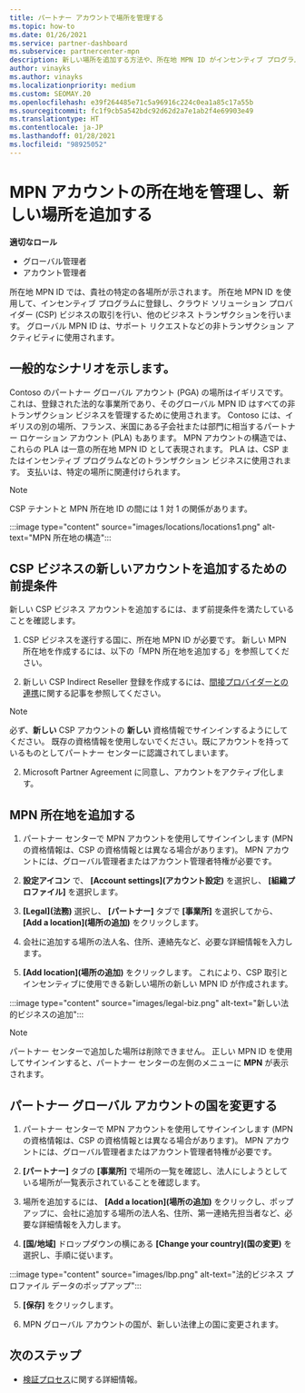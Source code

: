 ```yaml
---
title: パートナー アカウントで場所を管理する
ms.topic: how-to
ms.date: 01/26/2021
ms.service: partner-dashboard
ms.subservice: partnercenter-mpn
description: 新しい場所を追加する方法や、所在地 MPN ID がインセンティブ プログラム、CSP ビジネス、サブスクリプション、その他のトランザクションでどのように使用されるかについて説明します。
author: vinayks
ms.author: vinayks
ms.localizationpriority: medium
ms.custom: SEOMAY.20
ms.openlocfilehash: e39f264485e71c5a96916c224c0ea1a85c17a55b
ms.sourcegitcommit: fc1f9cb5a542bdc92d62d2a7e1ab2f4e69903e49
ms.translationtype: HT
ms.contentlocale: ja-JP
ms.lasthandoff: 01/28/2021
ms.locfileid: "98925052"
---
```

# <a name="manage-your-mpn-account-locations-and-add-a-new-location"></a>MPN アカウントの所在地を管理し、新しい場所を追加する


**適切なロール**

- グローバル管理者
- アカウント管理者

所在地 MPN ID では、貴社の特定の各場所が示されます。 所在地 MPN ID を使用して、インセンティブ プログラムに登録し、クラウド ソリューション プロバイダー (CSP) ビジネスの取引を行い、他のビジネス トランザクションを行います。 グローバル MPN ID は、サポート リクエストなどの非トランザクション アクティビティに使用されます。

## <a name="the-following-is-a-typical-scenario"></a>一般的なシナリオを示します。

Contoso のパートナー グローバル アカウント (PGA) の場所はイギリスです。 これは、登録された法的な事業所であり、そのグローバル MPN ID はすべての非トランザクション ビジネスを管理するために使用されます。 Contoso には、イギリスの別の場所、フランス、米国にある子会社または部門に相当するパートナー ロケーション アカウント (PLA) もあります。 MPN アカウントの構造では、これらの PLA は一意の所在地 MPN ID として表現されます。 PLA は、CSP またはインセンティブ プログラムなどのトランザクション ビジネスに使用されます。 支払いは、特定の場所に関連付けられます。 

>[!NOTE]
>CSP テナントと MPN 所在地 ID の間には 1 対 1 の関係があります。

:::image type="content" source="images/locations/locations1.png" alt-text="MPN 所在地の構造":::

## <a name="prerequisites-in-order-to-add-a-new-account-for-a-csp-business"></a>CSP ビジネスの新しいアカウントを追加するための前提条件

新しい CSP ビジネス アカウントを追加するには、まず前提条件を満たしていることを確認します。

1. CSP ビジネスを遂行する国に、所在地 MPN ID が必要です。 新しい MPN 所在地を作成するには、以下の「MPN 所在地を追加する」を参照してください。
  
1. 新しい CSP Indirect Reseller 登録を作成するには、[間接プロバイダーとの連携](indirect-reseller-tasks-in-partner-center.md#get-started)に関する記事を参照してください。 

>[!NOTE] 
 >必ず、**新しい** CSP アカウントの **新しい** 資格情報でサインインするようにしてください。 既存の資格情報を使用しないでください。既にアカウントを持っているものとしてパートナー センターに認識されてしまいます。

2. Microsoft Partner Agreement に同意し、アカウントをアクティブ化します。

## <a name="add-an-mpn-location"></a>MPN 所在地を追加する

1. パートナー センターで MPN アカウントを使用してサインインします (MPN の資格情報は、CSP の資格情報とは異なる場合があります)。 MPN アカウントには、グローバル管理者またはアカウント管理者特権が必要です。 

1. **設定アイコン** で、 **[Account settings]\(アカウント設定\)** を選択し、 **[組織プロファイル]** を選択します。

2. **[Legal]\(法務\)** 選択し、 **[パートナー]** タブで **[事業所]** を選択してから、 **[Add a location]\(場所の追加\)** をクリックします。

3. 会社に追加する場所の法人名、住所、連絡先など、必要な詳細情報を入力します。
 
1. **[Add location]\(場所の追加\)** をクリックします。 これにより、CSP 取引とインセンティブに使用できる新しい場所の新しい MPN ID が作成されます。

:::image type="content" source="images/legal-biz.png" alt-text="新しい法的ビジネスの追加":::

> [!NOTE]
> パートナー センターで追加した場所は削除できません。 正しい MPN ID を使用してサインインすると、パートナー センターの左側のメニューに **MPN** が表示されます。

## <a name="change-country-of-partner-global-account"></a>パートナー グローバル アカウントの国を変更する 

1. パートナー センターで MPN アカウントを使用してサインインします (MPN の資格情報は、CSP の資格情報とは異なる場合があります)。 MPN アカウントには、グローバル管理者またはアカウント管理者特権が必要です。 

2. **[パートナー]** タブの **[事業所]** で場所の一覧を確認し、法人にしようとしている場所が一覧表示されていることを確認します。 
 
1. 場所を追加するには、 **[Add a location]\(場所の追加\)** をクリックし、ポップアップに、会社に追加する場所の法人名、住所、第一連絡先担当者など、必要な詳細情報を入力します。 
 
1. **[国/地域]** ドロップダウンの横にある **[Change your country]\(国の変更\)** を選択し、手順に従います。 

:::image type="content" source="images/lbp.png" alt-text="法的ビジネス プロファイル データのポップアップ":::

5. **[保存]** をクリックします。

6. MPN グローバル アカウントの国が、新しい法律上の国に変更されます。
  
## <a name="next-steps"></a>次のステップ

- [検証プロセス](verification-responses.md)に関する詳細情報。
